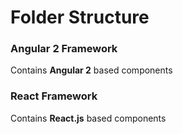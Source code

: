 
# Folder Structure

### Angular 2 Framework
Contains **Angular 2** based components


### React Framework
Contains **React.js** based components
